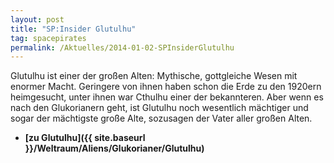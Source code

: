 ```yaml
---
layout: post
title: "SP:Insider Glutulhu"
tag: spacepirates
permalink: /Aktuelles/2014-01-02-SPInsiderGlutulhu
---
```


Glutulhu ist einer der großen Alten: Mythische, gottgleiche Wesen mit enormer Macht. Geringere von ihnen haben schon die Erde zu den 1920ern heimgesucht, unter ihnen war Cthulhu einer der bekannteren. Aber wenn es nach den Glukorianern geht, ist Glutulhu noch wesentlich mächtiger und sogar der mächtigste große Alte, sozusagen der Vater aller großen Alten.

- **[zu Glutulhu]({{ site.baseurl }}/Weltraum/Aliens/Glukorianer/Glutulhu)**


